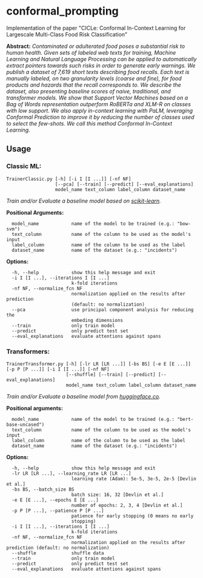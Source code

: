# conformal_prompting
Implementation of the paper "CICLe: Conformal In-Context Learning for Largescale Multi-Class Food Risk Classification"

**Abstract:** *Contaminated or adulterated food poses a substantial risk to human health. Given sets of labeled web texts for training, Machine Learning and Natural Language Processing can be applied to automatically extract pointers towards such risks in order to generate early warnings. We publish a dataset of 7,619 short texts describing food recalls. Each text is manually labeled, on two granularity levels (coarse and fine), for food products and hazards that the recall corresponds to. We describe the dataset, also presenting baseline scores of naive, traditional, and transformer models. We show that Support Vector Machines based on a Bag of Words representation outperform RoBERTa and XLM-R on classes with low support. We also apply in-context learning with PaLM, leveraging Conformal Prediction to improve it by reducing the number of classes used to select the few-shots. We call this method Conformal In-Context Learning.*

## Usage

### Classic ML:
```
TrainerClassic.py [-h] [-i I [I ...]] [-nf NF]
                  [--pca] [--train] [--predict] [--eval_explanations]
                  model_name text_column label_column dataset_name
```

*Train and/or Evaluate a baseline model based on [scikit-learn](https://scikit-learn.org/stable/).*

**Positional Arguments:**
```
  model_name            name of the model to be trained (e.g.: "bow-svm")
  text_column           name of the column to be used as the model's input
  label_column          name of the column to be used as the label
  dataset_name          name of the dataset (e.g.: "incidents")
```

**Options:**
```
  -h, --help            show this help message and exit
  -i I [I ...], --iterations I [I ...]
                        k-fold iterations
  -nf NF, --normalize_fcn NF
                        normalization applied on the results after prediction
                        (default: no normalization)
  --pca                 use principal component analysis for reducing the
                        embeding dimensions
  --train               only train model
  --predict             only predict test set
  --eval_explanations   evaluate attentions against spans
```

### Transformers:
```
TrainerTransformer.py [-h] [-lr LR [LR ...]] [-bs BS] [-e E [E ...]] [-p P [P ...]] [-i I [I ...]] [-nf NF]
                      [--shuffle] [--train] [--predict] [--eval_explanations]
                      model_name text_column label_column dataset_name
```

*Train and/or Evaluate a baseline model from [huggingface.co](https://huggingface.co/).*

**Positional arguments:**
```
  model_name            name of the model to be trained (e.g.: "bert-base-uncased")
  text_column           name of the column to be used as the model's input
  label_column          name of the column to be used as the label
  dataset_name          name of the dataset (e.g.: "incidents")
```

**Options:**
```
  -h, --help            show this help message and exit
  -lr LR [LR ...], --learning_rate LR [LR ...]
                        learning rate (Adam): 5e-5, 3e-5, 2e-5 [Devlin et al.]
  -bs BS, --batch_size BS
                        batch size: 16, 32 [Devlin et al.]
  -e E [E ...], --epochs E [E ...]
                        number of epochs: 2, 3, 4 [Devlin et al.]
  -p P [P ...], --patience P [P ...]
                        patience for early stopping (0 means no early
                        stopping)
  -i I [I ...], --iterations I [I ...]
                        k-fold iterations
  -nf NF, --normalize_fcn NF
                        normalization applied on the results after prediction (default: no normalization)
  --shuffle             shuffle data
  --train               only train model
  --predict             only predict test set
  --eval_explanations   evaluate attentions against spans
```

